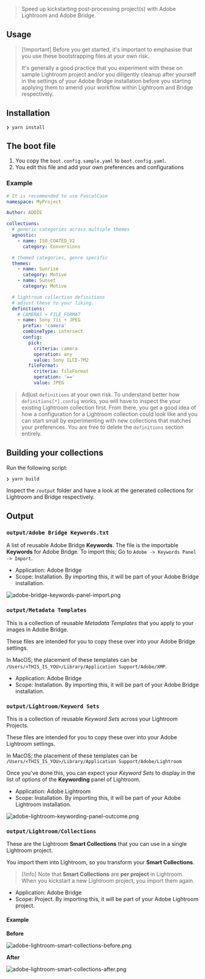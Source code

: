 > Speed up kickstarting post-processing project(s) with Adobe Lightroom and Adobe Bridge.

## Usage

> [!important] Before you get started, it's important to emphasise that you use these bootstrapping files at your own risk.
>
> It's generally a good practice that you experiment with these on sample Lightroom project and/or you diligently cleanup after yourself in the settings of your Adobe Bridge installation before you starting applying them to amend your workflow within Lightroom and Bridge respectively.

## Installation

```
❯ yarn install
```

## The boot file

1. You copy the `boot.config.sample.yaml` to `boot.config.yaml`.
2. You edit this file and add your own preferences and configurations

### Example

```yaml
# It is recommended to use PascalCase
namespace: MyProject

Author: ADDIE

collections:
  # generic categories across multiple themes
  agnostic:
    - name: ISO_COATED_V2
      category: Conversions

  # themed categories, genre specific
  themes:
    - name: Sunrise
      category: Motive
    - name: Sunset
      category: Motive

  # lightroom collection definitions
  # adjust these to your liking.
  definitions:
    # CAMERAS + FILE_FORMAT
    - name: Sony 7ii + JPEG
      prefix: 'camera'
      combineType: intersect
      config:
        pick:
          criteria: camera
          operation: any
          value: Sony ILCE-7M2
        fileFormat:
          criteria: fileFormat
          operation: '=='
          value: JPEG
```

> Adjust `definitions` at your own risk.
> To understand better how `definitions[*].config` works, you will have to inspect the your existing Lightroom collection first.
> From there, you get a good idea of how a configuration for a Lightroom collection could look like and you can start small by experimenting with new collections that matches your preferences.
> You are free to delete the `definitions` section entirely.

## Building your collections

Run the following script:

```
❯ yarn build
```

Inspect the `/output` folder and have a look at the generated collections for Lightroom and Bridge respectively.

## Output

### `output/Adobe Bridge Keywords.txt`

A list of reusable Adobe Bridge **Keywords**.
The file is the importable **Keywords** for Adobe Bridge.
To import this; Go to `Adobe -> Keywords Panel -> Import`.

- Application: Adobe Bridge
- Scope: Installation. By importing this, it will be part of your Adobe Bridge installation.

![adobe-bridge-keywords-panel-import.png](./assets/adobe-bridge-keywords-panel-import.png)

### `output/Metadata Templates`

This is a collection of reusable _Metadata Templates_ that you apply to your images in Adobe Bridge.

These files are intended for you to copy these over into your Adobe Bridge settings.

In MacOS; the placement of these templates can be `/Users/<THIS_IS_YOU>/Library/Application Support/Adobe/XMP`.

- Application: Adobe Bridge
- Scope: Installation. By importing this, it will be part of your Adobe Bridge installation.


### `output/Lightroom/Keyword Sets`

This is a collection of reusable _Keyword Sets_ across your Lightroom Projects.

These files are intended for you to copy these over into your Adobe Lightroom settings.

In MacOS; the placement of these templates can be `/Users/<THIS_IS_YOU>/Library/Application Support/Adobe/Lightroom`

Once you've done this, you can expect your _Keyword Sets_ to display in the list of options of the **Keywording** panel of Lightroom.

- Application: Adobe Lightroom
- Scope: Installation. By importing this, it will be part of your Adobe Lightroom installation.

![adobe-lightroom-keywording-panel-outcome.png](./assets/adobe-lightroom-keywording-panel-outcome.png)

### `output/Lightroom/Collections `

These are the Lightroom **Smart Collections** that you can use in a single Lightroom project.

You import them into Lightroom, so you transform your **Smart Collections**.

> [!info] Note that **Smart Collections** are **per project** in Lightroom.
> When you kickstart a new Lightroom project, you import them again.

- Application: Adobe Bridge
- Scope: Project. By importing this, it will be part of your Adobe Lightroom project.

#### Example

**Before**

![adobe-lightroom-smart-collections-before.png](./assets/adobe-lightroom-smart-collections-before.png)

**After**

![adobe-lightroom-smart-collections-after.png](./assets/adobe-lightroom-smart-collections-after.png)
